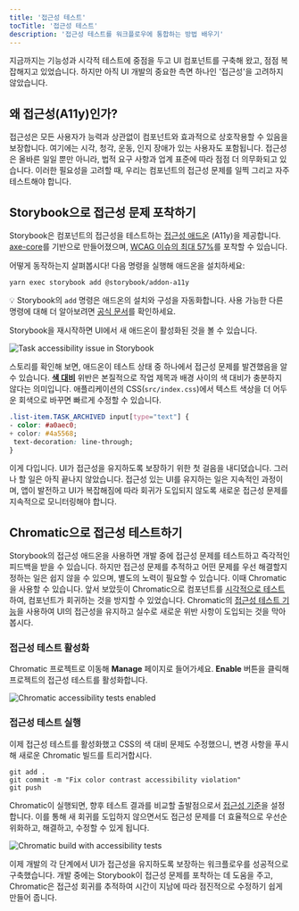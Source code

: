 ```yaml
---
title: '접근성 테스트'
tocTitle: '접근성 테스트'
description: '접근성 테스트를 워크플로우에 통합하는 방법 배우기'
---
```


지금까지는 기능성과 시각적 테스트에 중점을 두고 UI 컴포넌트를 구축해 왔고, 점점 복잡해지고 있었습니다. 하지만 아직 UI 개발의 중요한 측면 하나인 '접근성'을 고려하지 않았습니다.

## 왜 접근성(A11y)인가?

접근성은 모든 사용자가 능력과 상관없이 컴포넌트와 효과적으로 상호작용할 수 있음을 보장합니다. 여기에는 시각, 청각, 운동, 인지 장애가 있는 사용자도 포함됩니다. 접근성은 올바른 일일 뿐만 아니라, 법적 요구 사항과 업계 표준에 따라 점점 더 의무화되고 있습니다. 이러한 필요성을 고려할 때, 우리는 컴포넌트의 접근성 문제를 일찍 그리고 자주 테스트해야 합니다.

## Storybook으로 접근성 문제 포착하기

Storybook은 컴포넌트의 접근성을 테스트하는 [접근성 애드온](https://storybook.js.org/addons/@storybook/addon-a11y) (A11y)을 제공합니다. [axe-core](https://github.com/dequelabs/axe-core)를 기반으로 만들어졌으며, [WCAG 이슈의 최대 57%](https://www.deque.com/blog/automated-testing-study-identifies-57-percent-of-digital-accessibility-issues/)를 포착할 수 있습니다.

어떻게 동작하는지 살펴봅시다! 다음 명령을 실행해 애드온을 설치하세요:

```shell
yarn exec storybook add @storybook/addon-a11y
```

<div class="aside">

💡 Storybook의 `add` 명령은 애드온의 설치와 구성을 자동화합니다. 사용 가능한 다른 명령에 대해 더 알아보려면 [공식 문서](https://storybook.js.org/docs/api/cli-options)를 확인하세요.

</div>

Storybook을 재시작하면 UI에서 새 애드온이 활성화된 것을 볼 수 있습니다.

![Task accessibility issue in Storybook](/intro-to-storybook/accessibility-issue-task-non-react-9-0.png)

스토리를 확인해 보면, 애드온이 테스트 상태 중 하나에서 접근성 문제를 발견했음을 알 수 있습니다. [**색 대비**](https://dequeuniversity.com/rules/axe/4.10/color-contrast?application=axeAPI) 위반은 본질적으로 작업 제목과 배경 사이의 색 대비가 충분하지 않다는 의미입니다. 애플리케이션의 CSS(`src/index.css`)에서 텍스트 색상을 더 어두운 회색으로 바꾸면 빠르게 수정할 수 있습니다.

```diff:title=src/index.css
.list-item.TASK_ARCHIVED input[type="text"] {
- color: #a0aec0;
+ color: #4a5568;
 text-decoration: line-through;
}
```

이게 다입니다. UI가 접근성을 유지하도록 보장하기 위한 첫 걸음을 내디뎠습니다. 그러나 할 일은 아직 끝나지 않았습니다. 접근성 있는 UI를 유지하는 일은 지속적인 과정이며, 앱이 발전하고 UI가 복잡해짐에 따라 회귀가 도입되지 않도록 새로운 접근성 문제를 지속적으로 모니터링해야 합니다.

## Chromatic으로 접근성 테스트하기

Storybook의 접근성 애드온을 사용하면 개발 중에 접근성 문제를 테스트하고 즉각적인 피드백을 받을 수 있습니다. 하지만 접근성 문제를 추적하고 어떤 문제를 우선 해결할지 정하는 일은 쉽지 않을 수 있으며, 별도의 노력이 필요할 수 있습니다. 이때 Chromatic을 사용할 수 있습니다. 앞서 보았듯이 Chromatic으로 컴포넌트를 [시각적으로 테스트](/intro-to-storybook/svelte/en/test/)하여, 컴포넌트가 회귀하는 것을 방지할 수 있었습니다. Chromatic의 [접근성 테스트 기능](https://www.chromatic.com/docs/accessibility)을 사용하여 UI의 접근성을 유지하고 실수로 새로운 위반 사항이 도입되는 것을 막아봅시다.

### 접근성 테스트 활성화

Chromatic 프로젝트로 이동해 **Manage** 페이지로 들어가세요. **Enable** 버튼을 클릭해 프로젝트의 접근성 테스트를 활성화합니다.

![Chromatic accessibility tests enabled](/intro-to-storybook/chromatic-a11y-tests-enabled.png)

### 접근성 테스트 실행

이제 접근성 테스트를 활성화했고 CSS의 색 대비 문제도 수정했으니, 변경 사항을 푸시해 새로운 Chromatic 빌드를 트리거합시다.

```shell:clipboard=false
git add .
git commit -m "Fix color contrast accessibility violation"
git push
```

Chromatic이 실행되면, 향후 테스트 결과를 비교할 출발점으로서 [접근성 기준](https://www.chromatic.com/docs/accessibility/#what-is-an-accessibility-baseline)을 설정합니다. 이를 통해 새 회귀를 도입하지 않으면서도 접근성 문제를 더 효율적으로 우선순위화하고, 해결하고, 수정할 수 있게 됩니다.

![Chromatic build with accessibility tests](/intro-to-storybook/chromatic-build-a11y-tests.png)

이제 개발의 각 단계에서 UI가 접근성을 유지하도록 보장하는 워크플로우를 성공적으로 구축했습니다. 개발 중에는 Storybook이 접근성 문제를 포착하는 데 도움을 주고, Chromatic은 접근성 회귀를 추적하여 시간이 지남에 따라 점진적으로 수정하기 쉽게 만들어 줍니다.
